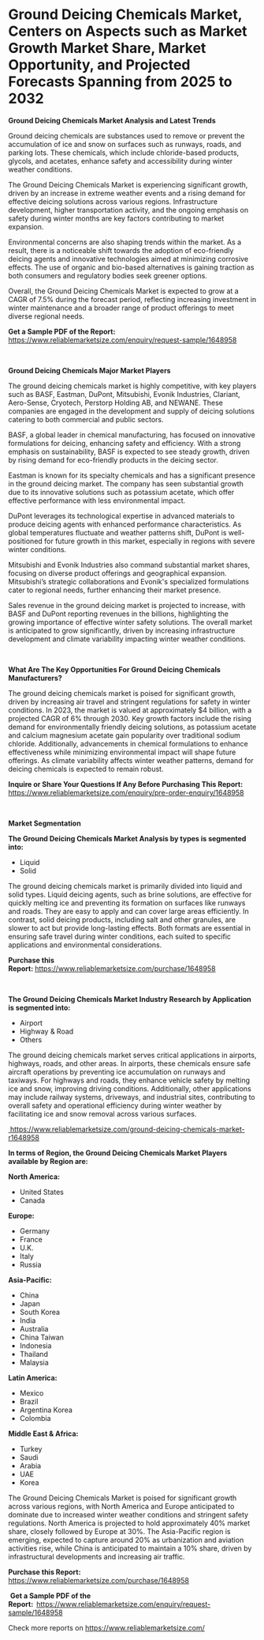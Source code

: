 <p><h1>Ground Deicing Chemicals Market, Centers on Aspects such as Market Growth Market Share, Market Opportunity, and Projected Forecasts Spanning from 2025 to 2032</h1></p><p><strong>Ground Deicing Chemicals Market Analysis and Latest Trends</strong></p>
<p><p>Ground deicing chemicals are substances used to remove or prevent the accumulation of ice and snow on surfaces such as runways, roads, and parking lots. These chemicals, which include chloride-based products, glycols, and acetates, enhance safety and accessibility during winter weather conditions. </p><p>The Ground Deicing Chemicals Market is experiencing significant growth, driven by an increase in extreme weather events and a rising demand for effective deicing solutions across various regions. Infrastructure development, higher transportation activity, and the ongoing emphasis on safety during winter months are key factors contributing to market expansion. </p><p>Environmental concerns are also shaping trends within the market. As a result, there is a noticeable shift towards the adoption of eco-friendly deicing agents and innovative technologies aimed at minimizing corrosive effects. The use of organic and bio-based alternatives is gaining traction as both consumers and regulatory bodies seek greener options. </p><p>Overall, the Ground Deicing Chemicals Market is expected to grow at a CAGR of 7.5% during the forecast period, reflecting increasing investment in winter maintenance and a broader range of product offerings to meet diverse regional needs.</p></p>
<p><strong>Get a Sample PDF of the Report:&nbsp;</strong> <a href="https://www.reliablemarketsize.com/enquiry/request-sample/1648958?utm_campaign=2945&utm_medium=2&utm_source=Github&utm_content=ia&utm_term=26032025&utm_id=ground-deicing-chemicals">https://www.reliablemarketsize.com/enquiry/request-sample/1648958</a></p>
<p>&nbsp;</p>
<p><strong>Ground Deicing Chemicals Major Market Players</strong></p>
<p><p>The ground deicing chemicals market is highly competitive, with key players such as BASF, Eastman, DuPont, Mitsubishi, Evonik Industries, Clariant, Aero-Sense, Cryotech, Perstorp Holding AB, and NEWANE. These companies are engaged in the development and supply of deicing solutions catering to both commercial and public sectors.</p><p>BASF, a global leader in chemical manufacturing, has focused on innovative formulations for deicing, enhancing safety and efficiency. With a strong emphasis on sustainability, BASF is expected to see steady growth, driven by rising demand for eco-friendly products in the deicing sector. </p><p>Eastman is known for its specialty chemicals and has a significant presence in the ground deicing market. The company has seen substantial growth due to its innovative solutions such as potassium acetate, which offer effective performance with less environmental impact.</p><p>DuPont leverages its technological expertise in advanced materials to produce deicing agents with enhanced performance characteristics. As global temperatures fluctuate and weather patterns shift, DuPont is well-positioned for future growth in this market, especially in regions with severe winter conditions.</p><p>Mitsubishi and Evonik Industries also command substantial market shares, focusing on diverse product offerings and geographical expansion. Mitsubishi’s strategic collaborations and Evonik's specialized formulations cater to regional needs, further enhancing their market presence.</p><p>Sales revenue in the ground deicing market is projected to increase, with BASF and DuPont reporting revenues in the billions, highlighting the growing importance of effective winter safety solutions. The overall market is anticipated to grow significantly, driven by increasing infrastructure development and climate variability impacting winter weather conditions.</p></p>
<p>&nbsp;</p>
<p><strong>What Are The Key Opportunities For Ground Deicing Chemicals Manufacturers?</strong></p>
<p><p>The ground deicing chemicals market is poised for significant growth, driven by increasing air travel and stringent regulations for safety in winter conditions. In 2023, the market is valued at approximately $4 billion, with a projected CAGR of 6% through 2030. Key growth factors include the rising demand for environmentally friendly deicing solutions, as potassium acetate and calcium magnesium acetate gain popularity over traditional sodium chloride. Additionally, advancements in chemical formulations to enhance effectiveness while minimizing environmental impact will shape future offerings. As climate variability affects winter weather patterns, demand for deicing chemicals is expected to remain robust.</p></p>
<p><strong>Inquire or Share Your Questions If Any Before Purchasing This Report:</strong> <a href="https://www.reliablemarketsize.com/enquiry/pre-order-enquiry/1648958?utm_campaign=2945&utm_medium=2&utm_source=Github&utm_content=ia&utm_term=26032025&utm_id=ground-deicing-chemicals">https://www.reliablemarketsize.com/enquiry/pre-order-enquiry/1648958</a></p>
<p>&nbsp;</p>
<p><strong>Market Segmentation</strong></p>
<p><strong>The Ground Deicing Chemicals Market Analysis by types is segmented into:</strong></p>
<p><ul><li>Liquid</li><li>Solid</li></ul></p>
<p><p>The ground deicing chemicals market is primarily divided into liquid and solid types. Liquid deicing agents, such as brine solutions, are effective for quickly melting ice and preventing its formation on surfaces like runways and roads. They are easy to apply and can cover large areas efficiently. In contrast, solid deicing products, including salt and other granules, are slower to act but provide long-lasting effects. Both formats are essential in ensuring safe travel during winter conditions, each suited to specific applications and environmental considerations.</p></p>
<p><strong>Purchase this Report:&nbsp;</strong><a href="https://www.reliablemarketsize.com/purchase/1648958?utm_campaign=2945&utm_medium=2&utm_source=Github&utm_content=ia&utm_term=26032025&utm_id=ground-deicing-chemicals">https://www.reliablemarketsize.com/purchase/1648958</a></p>
<p>&nbsp;</p>
<p><strong>The Ground Deicing Chemicals Market Industry Research by Application is segmented into:</strong></p>
<p><ul><li>Airport</li><li>Highway & Road</li><li>Others</li></ul></p>
<p><p>The ground deicing chemicals market serves critical applications in airports, highways, roads, and other areas. In airports, these chemicals ensure safe aircraft operations by preventing ice accumulation on runways and taxiways. For highways and roads, they enhance vehicle safety by melting ice and snow, improving driving conditions. Additionally, other applications may include railway systems, driveways, and industrial sites, contributing to overall safety and operational efficiency during winter weather by facilitating ice and snow removal across various surfaces.</p></p>
<p><a href="https://www.reliablemarketsize.com/ground-deicing-chemicals-market-r1648958?utm_campaign=2945&utm_medium=2&utm_source=Github&utm_content=ia&utm_term=26032025&utm_id=ground-deicing-chemicals">&nbsp;https://www.reliablemarketsize.com/ground-deicing-chemicals-market-r1648958</a></p>
<p><strong>In terms of Region, the Ground Deicing Chemicals Market Players available by Region are:</strong></p>
<p>
    <p> <strong> North America: </strong>
        <ul>
            <li>United States</li>
            <li>Canada</li>
        </ul>
        </p> 
    <p> <strong> Europe: </strong>
        <ul>
            <li>Germany</li>
            <li>France</li>
            <li>U.K.</li>
            <li>Italy</li>
            <li>Russia</li>
        </ul>
        </p> 
    <p> <strong> Asia-Pacific: </strong>
        <ul>
            <li>China</li>
            <li>Japan</li>
            <li>South Korea</li>
            <li>India</li>
            <li>Australia</li>
            <li>China Taiwan</li>
            <li>Indonesia</li>
            <li>Thailand</li>
            <li>Malaysia</li>
        </ul>
        </p> 
    <p> <strong> Latin America: </strong>
        <ul>
            <li>Mexico</li>
            <li>Brazil</li>
            <li>Argentina Korea</li>
            <li>Colombia</li>
        </ul>
        </p> 
    <p> <strong> Middle East & Africa: </strong>
        <ul>
            <li>Turkey</li>
            <li>Saudi</li>
            <li>Arabia</li>
            <li>UAE</li>
            <li>Korea</li>
        </ul>
    </p>
    </p>
<p><p>The Ground Deicing Chemicals Market is poised for significant growth across various regions, with North America and Europe anticipated to dominate due to increased winter weather conditions and stringent safety regulations. North America is projected to hold approximately 40% market share, closely followed by Europe at 30%. The Asia-Pacific region is emerging, expected to capture around 20% as urbanization and aviation activities rise, while China is anticipated to maintain a 10% share, driven by infrastructural developments and increasing air traffic.</p></p>
<p><strong>Purchase this Report: </strong><a href="https://www.reliablemarketsize.com/purchase/1648958?utm_campaign=2945&utm_medium=2&utm_source=Github&utm_content=ia&utm_term=26032025&utm_id=ground-deicing-chemicals">https://www.reliablemarketsize.com/purchase/1648958</a></p>
<p>&nbsp;<strong>Get a Sample PDF of the Report:&nbsp;&nbsp;</strong><a href="https://www.reliablemarketsize.com/enquiry/request-sample/1648958?utm_campaign=2945&utm_medium=2&utm_source=Github&utm_content=ia&utm_term=26032025&utm_id=ground-deicing-chemicals">https://www.reliablemarketsize.com/enquiry/request-sample/1648958</a></p>
<p><strong></strong></p>
<p>Check more reports on <a href="https://www.reliablemarketsize.com/?utm_campaign=2945&utm_medium=2&utm_source=Github&utm_content=ia&utm_term=26032025&utm_id=ground-deicing-chemicals">https://www.reliablemarketsize.com/</a></p>